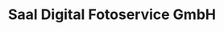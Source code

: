 ---
title: "Saal Digital Fotoservice GmbH"
url: /roettenbach/saal-digital-fotoservice-gmbh-zeppelinstrasse/
shop: Foto
---